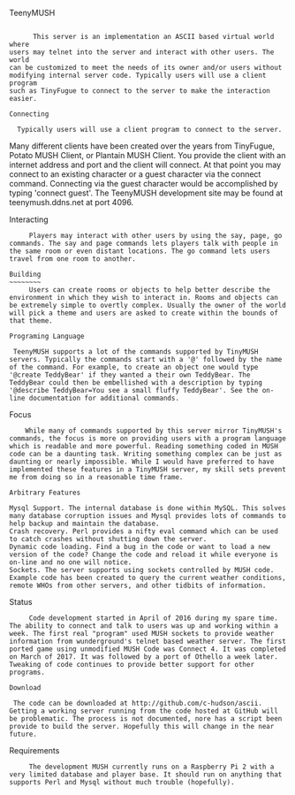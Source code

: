 TeenyMUSH
~~~~~~~~~

      This server is an implementation an ASCII based virtual world where
users may telnet into the server and interact with other users. The world
can be customized to meet the needs of its owner and/or users without
modifying internal server code. Typically users will use a client program
such as TinyFugue to connect to the server to make the interaction easier.

Connecting
~~~~~~~~~~
      Typically users will use a client program to connect to the server.
Many different clients have been created over the years from TinyFugue,
Potato MUSH Client, or Plantain MUSH Client. You provide the client with
an internet address and port and the client will connect. At that point
you may connect to an existing character or a guest character via the
connect command. Connecting via the guest character would be accomplished
by typing 'connect guest'. The TeenyMUSH development site may be found at
teenymush.ddns.net at port 4096.

Interacting
~~~~~~~~~~~
     Players may interact with other users by using the say, page, go commands. The say and page commands lets players talk with people in the same room or even distant locations. The go command lets users travel from one room to another.

Building
~~~~~~~~
     Users can create rooms or objects to help better describe the environment in which they wish to interact in. Rooms and objects can be extremely simple to overtly complex. Usually the owner of the world will pick a theme and users are asked to create within the bounds of that theme.

Programing Language
~~~~~~~~~~~~~~~~~~~
     TeenyMUSH supports a lot of the commands supported by TinyMUSH servers. Typically the commands start with a '@' followed by the name of the command. For example, to create an object one would type '@create TeddyBear' if they wanted a their own TeddyBear. The TeddyBear could then be embellished with a description by typing '@describe TeddyBear=You see a small fluffy TeddyBear'. See the on-line documentation for additional commands.

Focus
~~~~~
    While many of commands supported by this server mirror TinyMUSH's commands, the focus is more on providing users with a program language which is readable and more powerful. Reading something coded in MUSH code can be a daunting task. Writing something complex can be just as daunting or nearly impossible. While I would have preferred to have implemented these features in a TinyMUSH server, my skill sets prevent me from doing so in a reasonable time frame.

Arbitrary Features
~~~~~~~~~~~~~~~~~~
    Mysql Support. The internal database is done within MySQL. This solves many database corruption issues and Mysql provides lots of commands to help backup and maintain the database.
    Crash recovery. Perl provides a nifty eval command which can be used to catch crashes without shutting down the server.
    Dynamic code loading. Find a bug in the code or want to load a new version of the code? Change the code and reload it while everyone is on-line and no one will notice.
    Sockets. The server supports using sockets controlled by MUSH code. Example code has been created to query the current weather conditions, remote WHOs from other servers, and other tidbits of information.


Status
~~~~~~
     Code development started in April of 2016 during my spare time. The ability to connect and talk to users was up and working within a week. The first real "program" used MUSH sockets to provide weather information from wunderground's telnet based weather server. The first ported game using unmodified MUSH Code was Connect 4. It was completed on March of 2017. It was followed by a port of Othello a week later. Tweaking of code continues to provide better support for other programs. 

Download
~~~~~~~~
     The code can be downloaded at http://github.com/c-hudson/ascii. Getting a working server running from the code hosted at GitHub will be problematic. The process is not documented, nore has a script been provide to build the server. Hopefully this will change in the near future.

Requirements
~~~~~~~~~~~~
     The development MUSH currently runs on a Raspberry Pi 2 with a very limited database and player base. It should run on anything that supports Perl and Mysql without much trouble (hopefully).
